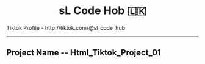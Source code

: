 <h1 align="center">sL Code Hob 🇱🇰</h1>

<p>Tiktok Profile - http://tiktok.com/@sl_code_hub </p>

---

<h2>Project Name -- Html_Tiktok_Project_01 <h2/>

